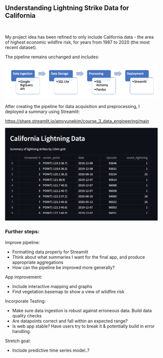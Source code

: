 
## Understanding Lightning Strike Data for California
<br>

My project idea has been refined to only include California data - the area of highest economic wildfire risk, for years from 1987 to 2020 (the most recent dataset). 

The pipeline remains unchanged and includes:

<img src="./images/pipeline_diagram.png" width="500">

<br>

After creating the pipeline for data acquisition and preprocessing, I deployed a summary using Streamlit:

https://share.streamlit.io/amyyunekim/course_3_data_engineering/main


<img src="./images/lightning_summary.png" width="500">

<br>

### Further steps:

Improve pipeline:
- Formatting data properly for Streamlit
- Think about what summaries I want for the final app, and produce appropriate aggregations
- How can the pipeline be improved more generally? 

App improvement:
- Include interactive mapping and graphs
- Find vegetation basemap to show a view of wildfire risk

Incorporate Testing: 
- Make sure data ingestion is robust against erroneous data. Build data quality checks
- Are datapoints correct and fall within an expected range?
- Is web app stable? Have users try to break it & potentially build in error handling.

Stretch goal: 
- Include predictive time series model..?
